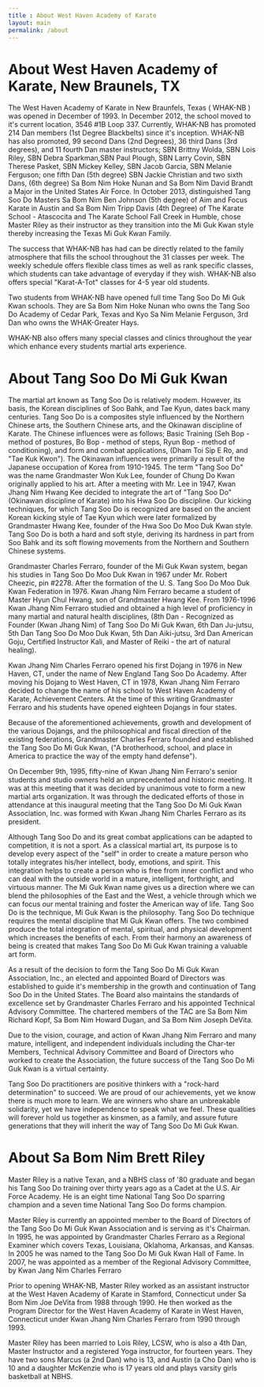 ```yaml
---
title : About West Haven Academy of Karate
layout: main
permalink: /about
---
```

# About West Haven Academy of Karate, New Braunels, TX

The West Haven Academy of Karate in New Braunfels, Texas ( WHAK-NB ) was opened in 
December of 1993. In December 2012, the school moved to it's current location, 3546 #1B 
Loop 337.  Currently, WHAK-NB has promoted 214 Dan members (1st Degree Blackbelts) 
since it's inception.  WHAK-NB has also promoted, 99 second Dans (2nd Degrees), 36 third 
Dans (3rd degrees), and 11 fourth Dan master instructors; SBN Brittny Wolda, SBN Lois 
Riley, SBN Debra Sparkman,SBN Paul Plough, SBN Larry Covin, SBN Therese Pasket, SBN 
Mickey Kelley, SBN Jacob Garcia, SBN Melanie Ferguson; one fifth Dan (5th degree) SBN 
Jackie Christian and two sixth Dans, (6th degree) Sa Bom Nim Hoke Nunan and Sa Bom 
Nim David Brandt a Major in the United States Air Force. In October 2013, distinguished 
Tang Soo Do Masters Sa Bom Nim Ben Johnson (5th degree) of Aim and Focus Karate in 
Austin and Sa Bom Nim Tripp Davis (4th Degree) of The Karate School - Atascocita and The 
Karate School Fall Creek in Humble, chose Master Riley as their instructor as they transition 
into the Mi Guk Kwan style thereby increasing the Texas Mi Guk Kwan Family.

The success that WHAK-NB has had can be directly related to the family atmosphere that 
fills the school throughout the 31 classes per week. The weekly schedule offers flexible 
class times as well as rank specific classes, which students can take advantage of everyday 
if they wish. WHAK-NB also offers special "Karat-A-Tot" classes for 4-5 year old students.

Two students from WHAK-NB have opened full time Tang Soo Do Mi Guk Kwan schools. 
They are Sa Bom Nim Hoke Nunan who owns the Tang Soo Do Academy of Cedar Park, 
Texas and Kyo Sa Nim Melanie Ferguson, 3rd Dan who owns the WHAK-Greater Hays.

WHAK-NB also offers many special classes and clinics throughout the year which enhance 
every students martial arts experience.

# About Tang Soo Do Mi Guk Kwan

The martial art known as Tang Soo Do is relatively modem. However, its basis, the 
Korean disciplines of Soo Bahk, and Tae Kyun, dates back many centuries. Tang Soo 
Do is a composites style influenced by the Northern Chinese arts, the Southern 
Chinese arts, and the Okinawan discipline of Karate. The Chinese influences were 
as follows; Basic Training (Seh Bop - method of postures, Bo Bop - method of steps, 
Ryun Bop - method of conditioning), and form and combat applications, (Dham Toi 
Sip E Ro, and "Tae Kuk Kwon"). The Okinawan influences were primarily a result of 
the Japanese occupation of Korea from 1910-1945. The term "Tang Soo Do" was the 
name Grandmaster Won Kuk Lee, founder of Chung Do Kwan originally applied to 
his art. After a meeting with Mr. Lee in 1947, Kwan Jhang Nim Hwang Kee decided to 
integrate the art of "Tang Soo Do" (Okinawan discipline of Karate) into his Hwa Soo 
Do discipline. Our kicking techniques, for which Tang Soo Do is recognized are 
based on the ancient Korean kicking style of Tae Kyun which were later formalized by 
Grandmaster Hwang Kee, founder of the Hwa Soo Do Moo Duk Kwan style. Tang Soo 
Do is both a hard and soft style, deriving its hardness in part from Soo Bahk and its 
soft flowing movements from the Northern and Southern Chinese systems.

Grandmaster Charles Ferraro, founder of the Mi Guk Kwan system, began his 
studies in Tang Soo Do Moo Duk Kwan in 1967 under Mr. Robert Cheezic, pin #2278. 
After the formation of the U. S. Tang Soo Do Moo Duk Kwan Federation in 1976. Kwan 
Jhang Nim Ferraro became a student of Master Hyun Chul Hwang, son of 
Grandmaster Hwang Kee. From 1976-1996 Kwan Jhang Nim Ferraro studied and 
obtained a high level of proficiency in many martial and natural health disciplines, 
(8th Dan - Recognized as Founder (Kwan Jhang Nim) of Tang Soo Do Mi Guk Kwan, 
6th Dan Ju-jutsu, 5th Dan Tang Soo Do Moo Duk Kwan, 5th Dan Aiki-jutsu, 3rd Dan 
American Goju, Certified Instructor Kali, and Master of Reiki - the art of natural 
healing).

Kwan Jhang Nim Charles Ferraro opened his first Dojang in 1976 in New Haven, CT, 
under the name of New England Tang Soo Do Academy. After moving his Dojang to 
West Haven, CT in 1978, Kwan Jhang Nim Ferraro decided to change the name of 
his school to West Haven Academy of Karate, Achievement Centers. At the time of 
this writing Grandmaster Ferraro and his students have opened eighteen Dojangs in 
four states.

Because of the aforementioned achievements, growth and development of the 
various Dojangs, and the philosophical and fiscal direction of the existing 
federations, Grandmaster Charles Ferraro founded and established the Tang Soo 
Do Mi Guk Kwan, ("A brotherhood, school, and place in America to practice the way of 
the empty hand defense").

On December 9th, 1995, fifty-nine of Kwan Jhang Nim Ferraro's senior students and 
studio owners held an unprecedented and historic meeting. It was at this meeting 
that it was decided by unanimous vote to form a new martial arts organization. It was 
through the dedicated efforts of those in attendance at this inaugural meeting that the 
Tang Soo Do Mi Guk Kwan Association, Inc. was formed with Kwan Jhang Nim 
Charles Ferraro as its president.

Although Tang Soo Do and its great combat applications can be adapted to 
competition, it is not a sport. As a classical martial art, its purpose is to develop every 
aspect of the "self" in order to create a mature person who totally integrates his/her 
intellect, body, emotions, and spirit. This integration helps to create a person who is 
free from inner conflict and who can deal with the outside world in a mature, 
intelligent, forthright, and virtuous manner. The Mi Guk Kwan name gives us a 
direction where we can blend the philosophies of the East and the West, a vehicle 
through which we can focus our mental training and foster the American way of life. 
Tang Soo Do is the technique, Mi Guk Kwan is the philosophy. Tang Soo Do 
technique requires the mental discipline that Mi Guk Kwan offers. The two combined 
produce the total integration of mental, spiritual, and physical development which 
increases the benefits of each. From their harmony an awareness of being is created 
that makes Tang Soo Do Mi Guk Kwan training a valuable art form.

As a result of the decision to form the Tang Soo Do Mi Guk Kwan Association, Inc., an 
elected and appointed Board of Directors was established to guide it's membership 
in the growth and continuation of Tang Soo Do in the United States. The Board also 
maintains the standards of excellence set by Grandmaster Charles Ferraro and his 
appointed Technical Advisory Committee. The chartered members of the TAC are Sa 
Bom Nim Richard Kopf, Sa Bom Nim Howard Dugan, and Sa Bom Nim Joseph 
DeVita.

Due to the vision, courage, and action of Kwan Jhang Nim Ferraro and many mature, 
intelligent, and independent individuals including the Char-ter Members, Technical 
Advisory Committee and Board of Directors who worked to create the Association, the 
future success of the Tang Soo Do Mi Guk Kwan is a virtual certainty.

Tang Soo Do practitioners are positive thinkers with a "rock-hard determination" to 
succeed. We are proud of our achievements, yet we know there is much more to 
learn. We are winners who share an unbreakable solidarity, yet we have 
independence to speak what we feel. These qualities will forever hold us together as 
kinsmen, as a family, and assure future generations that they will inherit the way of 
Tang Soo Do Mi Guk Kwan.


# About Sa Bom Nim Brett Riley

Master Riley is a native Texan, and a NBHS class of  '80 graduate and began his 
Tang Soo Do training over thirty  years ago as a Cadet at the U.S. Air Force Academy. 
He is an eight  time National Tang Soo Do sparring champion and a seven time 
National Tang Soo Do forms champion.

Master Riley is currently  an appointed member to the Board of Directors of the Tang 
Soo Do Mi Guk Kwan Association  and is serving as it's Chairman. In 1995, he was 
appointed by Grandmaster Charles Ferraro as a Regional Examiner which covers 
Texas, Louisiana, Oklahoma, Arkansas,  and Kansas. In 2005 he was named to the 
Tang Soo Do Mi Guk Kwan Hall of Fame. In 2007, he was appointed as a member of 
the Regional Advisory Committee, by Kwan Jang Nim Charles Ferraro

Prior to opening WHAK-NB, Master Riley worked as an assistant instructor at the 
West Haven Academy of Karate in Stamford, Connecticut under Sa Bom Nim Joe 
DeVita from 1988 through 1990. He then worked as the Program Director for the West 
Haven Academy of Karate in West Haven, Connecticut under Kwan Jhang Nim 
Charles Ferraro from 1990 through 1993.

Master Riley has been married to Lois Riley, LCSW,  who is also a 4th Dan, Master 
Instructor and a registered Yoga instructor, for fourteen years. They have two sons 
Marcus (a 2nd Dan) who is 13, and Austin (a Cho Dan) who is 10 and a daughter 
McKenzie who is 17 years old and plays varsity girls basketball at NBHS.